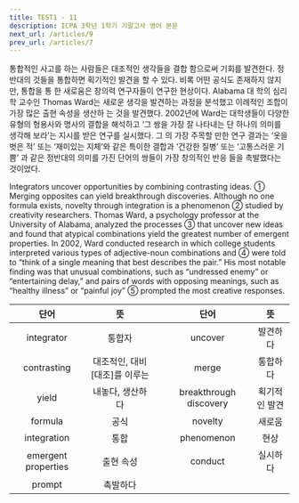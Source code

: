 ```yaml
---
title: TEST1 - 11
description: ICPA 3학년 1학기 기말고사 영어 본문
next_url: /articles/9
prev_url: /articles/7
---
```


통합적인 사고를 하는 사람들은 대조적인 생각들을 결합 함으로써 기회를 발견한다. 정반대의 것들을 통합하면 획기적인 발견을 할 수 있다. 비록 어떤 공식도 존재하지 않지만, 통합을 통 한 새로움은 창의력 연구자들이 연구한 현상이다. Alabama 대 학의 심리학 교수인 Thomas Ward는 새로운 생각을 발견하는 과정을 분석했고 이례적인 조합이 가장 많은 출현 속성을 생산하 는 것을 발견했다. 2002년에 Ward는 대학생들이 다양한 유형의 형용사와 명사의 결합을 해석하고 ‘그 쌍을 가장 잘 나타내는 단 하나의 의미를 생각해 보라’는 지시를 받은 연구를 실시했다. 그 의 가장 주목할 만한 연구 결과는 ‘옷을 벗은 적’ 또는 ‘재미있는 지체’와 같은 특이한 결합과 ‘건강한 질병’ 또는 ‘고통스러운 기쁨’ 과 같은 정반대의 의미를 가진 단어의 쌍들이 가장 창의적인 반응 들을 촉발했다는 것이었다.

Integrators uncover opportunities by combining contrasting ideas. ① Merging opposites can yield breakthrough discoveries. Although no one formula exists, novelty through integration is a phenomenon ② studied by creativity researchers. Thomas Ward, a psychology professor at the University of Alabama, analyzed the processes ③ that uncover new ideas and found that atypical combinations yield the greatest number of emergent properties. In 2002, Ward conducted research in which college students interpreted various types of adjective-noun combinations and ④ were told to “think of a single meaning that best describes the pair.” His most notable finding was that unusual combinations, such as “undressed enemy” or “entertaining delay,” and pairs of words with opposing meanings, such as “healthy illness” or “painful joy” ⑤ prompted the most creative responses.

|단어|뜻| |단어|뜻|
|:--------------:|:------------------------------:|-|:--------------:|:------------------------------:|
|integrator|통합자||uncover|발견하다|
|contrasting|대조적인, 대비[대조]를 이루는||merge|통합하다|
|yield|내놓다, 생산하다||breakthrough discovery|획기적인 발견|
|formula|공식||novelty|새로움|
|integration|통합||phenomenon|현상|
|emergent properties|출현 속성||conduct|실시하다|
|prompt|촉발하다||||
